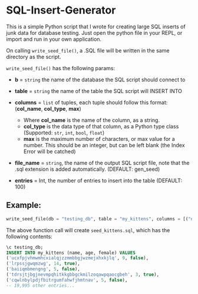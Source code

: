 # SQL-Insert-Generator
This is a simple Python script that I wrote for creating large SQL inserts of junk data for database testing. Just open the python file in your REPL, or import and run in your own application.

On calling `write_seed_file()`, a .SQL file will be written in the same directory as the script.

`write_seed_file()` has the following params:

- **b** = `string` the name of the database the SQL script should connect to
- **table** = `string` the name of the table the SQL script will INSERT INTO

- **columns** = `list` of tuples, each tuple should follow this format: (**col_name**, **col_type**, **max**)
  - Where **col_name** is the name of the column, as a string.
  - **col_type** is the data type of that column, as a Python type class (Supported: `str`, `int`, `bool`, `float`)
  - **max** is the maximum number of characters, or max value for a number. This should be an integer, but can be left blank (the Index Error will be catched)

- **file_name** = `string`, the name of the output SQL script file, note that the .sql extension is added automatically. (DEFAULT: gen_seed)

- **entries** = Int, the number of entries to insert into the table (DEFAULT: 100)

## Example:
``` Python
write_seed_file(db = "testing_db", table = "my_kittens", columns = [("name", str), ("age", int, 20), ("female", bool)], file_name = "seed_kittens", entries=20000)
```
The above function call will create `seed_kittens.sql`, which has the following contents:
``` SQL
\c testing_db;
INSERT INTO my_kittens (name, age, female) VALUES 
('ucxfpjvhmwmhcxialqjzzmmbbgjwzmejxhxkjlq', 9, false),
('lrpssjgwqmzwg', 14, true),
('baiiqmbmengng', 5, false),
('tdrsjtjbgjnevmpqhitkkgbbgckmilzoqawpqaocgbeh', 3, true),
('cqwlnbylpdjfbitrgumfahwfjhmtnav', 5, false),
-- 19,995 other entries...
```
